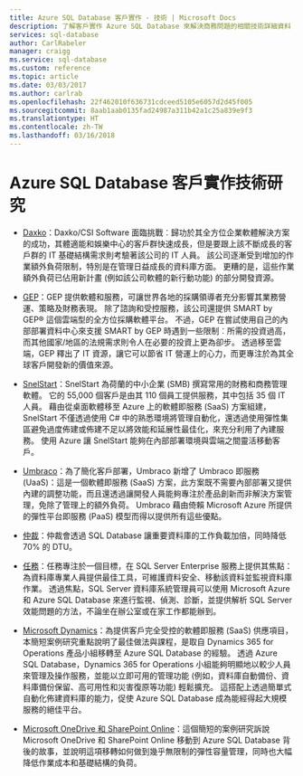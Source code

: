 ```yaml
---
title: Azure SQL Database 客戶實作 - 技術 | Microsoft Docs
description: 了解客戶實作 Azure SQL Database 來解決商務問題的相關技術詳細資料
services: sql-database
author: CarlRabeler
manager: craigg
ms.service: sql-database
ms.custom: reference
ms.topic: article
ms.date: 03/03/2017
ms.author: carlrab
ms.openlocfilehash: 22f462010f636731cdceed5105e6057d2d45f005
ms.sourcegitcommit: 8aab1aab0135fad24987a311b42a1c25a839e9f3
ms.translationtype: HT
ms.contentlocale: zh-TW
ms.lasthandoff: 03/16/2018
---
```

# <a name="azure-sql-database-customer-implementation-technical-studies"></a>Azure SQL Database 客戶實作技術研究

- [Daxko](sql-database-implementation-daxko.md)：Daxko/CSI Software 面臨挑戰︰歸功於其全方位企業軟體解決方案的成功，其體適能和娛樂中心的客戶群快速成長，但是要跟上該不斷成長的客戶群的 IT 基礎結構需求則考驗著該公司的 IT 人員。 該公司逐漸受到增加的作業額外負荷限制，特別是在管理日益成長的資料庫方面。 更糟的是，這些作業額外負荷已佔用新計畫 (例如該公司軟體的新行動功能) 的部分開發資源。

- [GEP](sql-database-implementation-gep.md)：GEP 提供軟體和服務，可讓世界各地的採購領導者充分影響其業務營運、策略及財務表現。 除了諮詢和受控服務，該公司還提供 SMART by GEP® 這個雲端型的全方位採購軟體平台。 不過，GEP 在嘗試使用自己的內部部署資料中心來支援 SMART by GEP 時遇到一些限制︰所需的投資過高，而其他國家/地區的法規需求則令人在必要的投資上更為卻步。 透過移至雲端，GEP 釋出了 IT 資源，讓它可以節省 IT 營運上的心力，而更專注於為其全球客戶開發新的價值來源。

- [SnelStart](sql-database-implementation-snelstart.md)：SnelStart 為荷蘭的中小企業 (SMB) 撰寫常用的財務和商務管理軟體。 它的 55,000 個客戶是由其 110 個員工提供服務，其中包括 35 個 IT 人員。 藉由從桌面軟體移至 Azure 上的軟體即服務 (SaaS) 方案組建，SnelStart 不僅透過使用 C# 中的熟悉環境將管理自動化，還透過使用彈性集區避免過度佈建或佈建不足以將效能和延展性最佳化，來充分利用了內建服務。 使用 Azure 讓 SnelStart 能夠在內部部署環境與雲端之間靈活移動客戶。

- [Umbraco](sql-database-implementation-umbraco.md)：為了簡化客戶部署，Umbraco 新增了 Umbraco 即服務 (UaaS)：這是一個軟體即服務 (SaaS) 方案，此方案既不需要內部部署又提供內建的調整功能，而且還透過讓開發人員能夠專注於產品創新而非解決方案管理，免除了管理上的額外負荷。 Umbraco 藉由倚賴 Microsoft Azure 所提供的彈性平台即服務 (PaaS) 模型而得以提供所有這些優點。

- [仲裁](https://customers.microsoft.com/story/quorum-doubles-key-databases-workload-while-lowering-dtu-with-sql-database)：仲裁會透過 SQL Database 讓重要資料庫的工作負載加倍，同時降低 70% 的 DTU。

- [任務](https://customers.microsoft.com/story/quest)：任務專注於一個目標，在 SQL Server Enterprise 服務上提供其焦點：為資料庫專業人員提供最佳工具，可維護資料安全、移動該資料並監視資料庫作業。 透過焦點，SQL Server 資料庫系統管理員可以使用 Microsoft Azure 和 Azure SQL Database 來進行監視、偵測、診斷，並提供解析 SQL Server 效能問題的方法，不論坐在辦公室或在家工作都能辦到。

- [Microsoft Dynamics](https://customers.microsoft.com/story/dynamics365operationsproductteam)：為提供客戶完全受控的軟體即服務 (SaaS) 供應項目，本簡短案例研究重點說明了最佳做法與課程，是取自 Dynamics 365 for Operations 產品小組移轉至 Azure SQL Database 的經驗。 透過 Azure SQL Database，Dynamics 365 for Operations 小組能夠明顯地以較少人員來管理及操作服務，並能以立即可用的管理功能 (例如，資料庫自動備份、資料庫備份保留、高可用性和災害復原等功能) 輕鬆擴充。 這搭配上透過簡單式自動化佈建資料庫的能力，促使 Azure SQL Database 成為能經得起大規模服務的絕佳平台。

- [Microsoft OneDrive 和 SharePoint Online](https://customers.microsoft.com/story/microsoft-azure-sql-database-dicrete-manufacturing-united-states)：這個簡短的案例研究訴說 Microsoft OneDrive 和 SharePoint Online 移動到 Azure SQL Database 背後的故事，並說明這項移轉如何做到幾乎無限制的彈性容量管理，同時也大幅降低作業成本和基礎結構的負荷。
